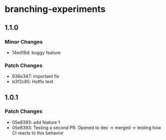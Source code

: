 # branching-experiments

## 1.1.0

### Minor Changes

- 14ed18d: buggy feature

### Patch Changes

- 936e347: important fix
- b3f2c85: Hotfix test

## 1.0.1

### Patch Changes

- 05e8393: add feature 1
- 05e8393: Testing a second PR. Opened to dev -> merged -> testing how CI reacts to this behavior

